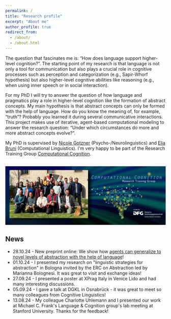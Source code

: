 ```yaml
---
permalink: /
title: "Research profile"
excerpt: "About me"
author_profile: true
redirect_from: 
  - /about/
  - /about.html
---
```


The question that fascinates me is: “How does language support higher-level cognition?”. The starting point of my research is that language is not only a tool for communication but also plays a crucial role in cognitive processes such as perception and categorization (e.g., Sapir-Whorf hypothesis) but also higher-level cognitive abilities like reasoning (e.g., when using inner speech or in social interaction).

For my PhD I will try to answer the question of how language and pragmatics play a role in higher-level cognition like the formation of abstract concepts. My main hypothesis is that abstract concepts can only be formed with the help of language. How do you know the meaning of, for example, “truth”? Probably you learned it during several communicative interactions.
This project makes use of iterative, agent-based computational modeling to answer the research question: “Under which circumstances do more and more abstract concepts evolve?”.

My PhD is supervised by [Nicole Gotzner](https://sites.google.com/view/nicolegotzner/home) (Psycho-/Neurolinguistics) and [Elia Bruni](https://eliabruni.github.io/) (Computational Linguistics). I'm very happy to be part of the Research Training Group [Computational Cognition](https://www.comco.uni-osnabrueck.de/). 

<br/><img src='/images/ComCo_Titel_webpage_Gruppenfoto_FINAL.jpg'>

## News
* 28.10.24 - New preprint online: We show how [agents can generalize to novel levels of abstraction with the help of language](https://osf.io/preprints/psyarxiv/km28h)!
* 01.10.24 - I presented my research on "linguistic strategies for abstraction" in Bologna invited by the ERC on Abstraction led by Marianna Bolognesi. It was great to visit and exchange ideas!
* 27.09.24 - I presented a poster at XPrag Italy in Venice Lido and had many interesting discussions.
* 05.09.24 - I gave a talk at DGKL in Osnabrück - it was great to meet so many colleagues from Cognitive Linguistics!
* 13.08.24 - My colleague Charlotte Uhlemann and I presented our work at Michael C. Frank's Language & Cognition group's lab meeting at Stanford University. Thanks for the feedback!